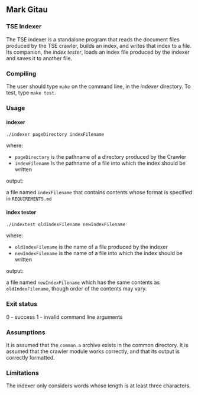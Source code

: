 ## Mark Gitau

### TSE Indexer

The TSE indexer is a standalone program that reads the document files produced by the TSE crawler, builds an index, and writes that index to a file. Its companion, the *index tester*, loads an index file produced by the indexer and saves it to another file.

### Compiling

The user should type `make` on the command line, in the *indexer* directory.
To test, type `make test`.

### Usage

#### indexer

`./indexer pageDirectory indexFilename`

where:

* `pageDirectory` is the pathname of a directory produced by the Crawler
* `indexFilename` is the pathname of a file into which the index should be written

output:

a file named `indexFilename` that contains contents whose format is specified in `REQUIREMENTS.md`

#### index tester

`./indextest oldIndexFilename newIndexFilename`

where:

* `oldIndexFilename` is the name of a file produced by the indexer
* `newIndexFilename` is the name of a file into which the index should be written

output:

a file named `newIndexFilename` which has the same contents as `oldIndexFilename`, though order of the contents may vary.

### Exit status

0 - success
1 - invalid command line arguments

### Assumptions

It is assumed that the `common.a` archive exists in the common directory.
It is assumed that the crawler module works correctly, and that its output is correctly formatted.

### Limitations

The indexer only considers words whose length is at least three characters.
